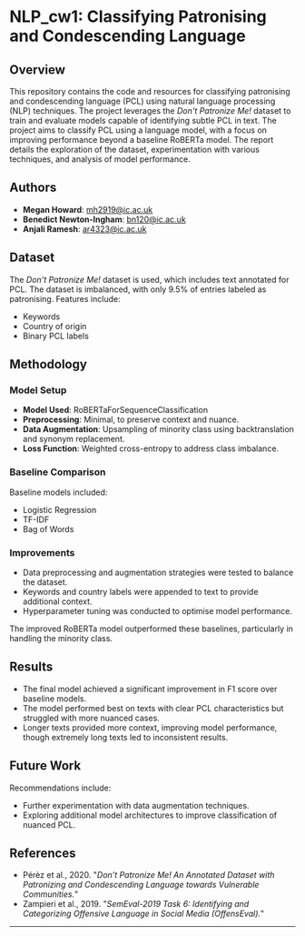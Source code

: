 # NLP_cw1: Classifying Patronising and Condescending Language

## Overview
This repository contains the code and resources for classifying patronising and condescending language (PCL) using natural language processing (NLP) techniques. The project leverages the *Don't Patronize Me!* dataset to train and evaluate models capable of identifying subtle PCL in text. The project aims to classify PCL using a language model, with a focus on improving performance beyond a baseline RoBERTa model. The report details the exploration of the dataset, experimentation with various techniques, and analysis of model performance.

## Authors
- **Megan Howard**: [mh2919@ic.ac.uk](mailto:mh2919@ic.ac.uk)
- **Benedict Newton-Ingham**: [bn120@ic.ac.uk](mailto:bn120@ic.ac.uk)
- **Anjali Ramesh**: [ar4323@ic.ac.uk](mailto:ar4323@ic.ac.uk)


## Dataset
The *Don't Patronize Me!* dataset is used, which includes text annotated for PCL. The dataset is imbalanced, with only 9.5% of entries labeled as patronising. Features include:
- Keywords
- Country of origin
- Binary PCL labels

## Methodology

### Model Setup
- **Model Used**: RoBERTaForSequenceClassification  
- **Preprocessing**: Minimal, to preserve context and nuance.  
- **Data Augmentation**: Upsampling of minority class using backtranslation and synonym replacement.  
- **Loss Function**: Weighted cross-entropy to address class imbalance.

### Baseline Comparison
Baseline models included:
- Logistic Regression
- TF-IDF
- Bag of Words
  
### Improvements
- Data preprocessing and augmentation strategies were tested to balance the dataset.
- Keywords and country labels were appended to text to provide additional context.
- Hyperparameter tuning was conducted to optimise model performance.

The improved RoBERTa model outperformed these baselines, particularly in handling the minority class.

## Results
- The final model achieved a significant improvement in F1 score over baseline models.
- The model performed best on texts with clear PCL characteristics but struggled with more nuanced cases.
- Longer texts provided more context, improving model performance, though extremely long texts led to inconsistent results.

## Future Work
Recommendations include:
- Further experimentation with data augmentation techniques.
- Exploring additional model architectures to improve classification of nuanced PCL.

## References
- Pérèz et al., 2020. "*Don’t Patronize Me! An Annotated Dataset with Patronizing and Condescending Language towards Vulnerable Communities.*"
- Zampieri et al., 2019. "*SemEval-2019 Task 6: Identifying and Categorizing Offensive Language in Social Media (OffensEval).*"

---
